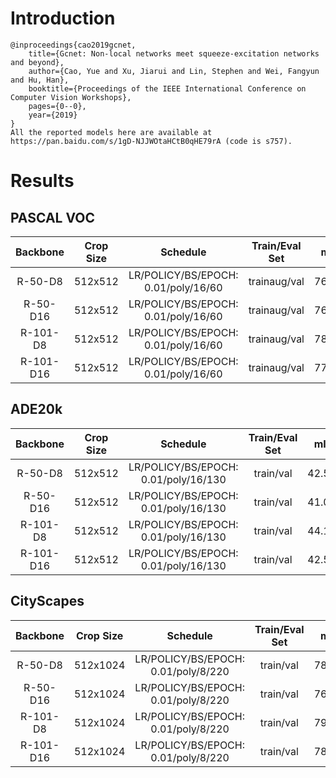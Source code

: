 # Introduction
```
@inproceedings{cao2019gcnet,
    title={Gcnet: Non-local networks meet squeeze-excitation networks and beyond},
    author={Cao, Yue and Xu, Jiarui and Lin, Stephen and Wei, Fangyun and Hu, Han},
    booktitle={Proceedings of the IEEE International Conference on Computer Vision Workshops},
    pages={0--0},
    year={2019}
}
All the reported models here are available at https://pan.baidu.com/s/1gD-NJJWOtaHCtB0qHE79rA (code is s757).
```


# Results

## PASCAL VOC
| Backbone  | Crop Size  | Schedule                             | Train/Eval Set  | mIoU   | Download                 |
| :-:       | :-:        | :-:                                  | :-:             | :-:    | :-:                      |
| R-50-D8   | 512x512    | LR/POLICY/BS/EPOCH: 0.01/poly/16/60  | trainaug/val    | 76.50% | [model](https://github.com/SegmentationBLWX/modelstore/releases/download/ssseg_gcnet/gcnet_resnet50os8_voc_train.pth) &#124; [log](https://github.com/SegmentationBLWX/modelstore/releases/download/ssseg_gcnet/gcnet_resnet50os8_voc_train.log) |
| R-50-D16  | 512x512    | LR/POLICY/BS/EPOCH: 0.01/poly/16/60  | trainaug/val    | 76.22% | [model](https://github.com/SegmentationBLWX/modelstore/releases/download/ssseg_gcnet/gcnet_resnet50os16_voc_train.pth) &#124; [log](https://github.com/SegmentationBLWX/modelstore/releases/download/ssseg_gcnet/gcnet_resnet50os16_voc_train.log) |
| R-101-D8  | 512x512    | LR/POLICY/BS/EPOCH: 0.01/poly/16/60  | trainaug/val    | 78.81% | [model](https://github.com/SegmentationBLWX/modelstore/releases/download/ssseg_gcnet/gcnet_resnet101os8_voc_train.pth) &#124; [log](https://github.com/SegmentationBLWX/modelstore/releases/download/ssseg_gcnet/gcnet_resnet101os8_voc_train.log) |
| R-101-D16 | 512x512    | LR/POLICY/BS/EPOCH: 0.01/poly/16/60  | trainaug/val    | 77.45% | [model](https://github.com/SegmentationBLWX/modelstore/releases/download/ssseg_gcnet/gcnet_resnet101os16_voc_train.pth) &#124; [log](https://github.com/SegmentationBLWX/modelstore/releases/download/ssseg_gcnet/gcnet_resnet101os16_voc_train.log) |

## ADE20k
| Backbone  | Crop Size  | Schedule                             | Train/Eval Set  | mIoU   | Download                 |
| :-:       | :-:        | :-:                                  | :-:             | :-:    | :-:                      |
| R-50-D8   | 512x512    | LR/POLICY/BS/EPOCH: 0.01/poly/16/130 | train/val       | 42.53% | [model](https://github.com/SegmentationBLWX/modelstore/releases/download/ssseg_gcnet/gcnet_resnet50os8_ade20k_train.pth) &#124; [log](https://github.com/SegmentationBLWX/modelstore/releases/download/ssseg_gcnet/gcnet_resnet50os8_ade20k_train.log) |
| R-50-D16  | 512x512    | LR/POLICY/BS/EPOCH: 0.01/poly/16/130 | train/val       | 41.08% | [model](https://github.com/SegmentationBLWX/modelstore/releases/download/ssseg_gcnet/gcnet_resnet50os16_ade20k_train.pth) &#124; [log](https://github.com/SegmentationBLWX/modelstore/releases/download/ssseg_gcnet/gcnet_resnet50os16_ade20k_train.log) |
| R-101-D8  | 512x512    | LR/POLICY/BS/EPOCH: 0.01/poly/16/130 | train/val       | 44.19% | [model](https://github.com/SegmentationBLWX/modelstore/releases/download/ssseg_gcnet/gcnet_resnet101os8_ade20k_train.pth) &#124; [log](https://github.com/SegmentationBLWX/modelstore/releases/download/ssseg_gcnet/gcnet_resnet101os8_ade20k_train.log) |
| R-101-D16 | 512x512    | LR/POLICY/BS/EPOCH: 0.01/poly/16/130 | train/val       | 42.55% | [model](https://github.com/SegmentationBLWX/modelstore/releases/download/ssseg_gcnet/gcnet_resnet101os16_ade20k_train.pth) &#124; [log](https://github.com/SegmentationBLWX/modelstore/releases/download/ssseg_gcnet/gcnet_resnet101os16_ade20k_train.log) |

## CityScapes
| Backbone  | Crop Size  | Schedule                             | Train/Eval Set  | mIoU   | Download                 |
| :-:       | :-:        | :-:                                  | :-:             | :-:    | :-:                      |
| R-50-D8   | 512x1024   | LR/POLICY/BS/EPOCH: 0.01/poly/8/220  | train/val       | 78.69% | [model](https://github.com/SegmentationBLWX/modelstore/releases/download/ssseg_gcnet/gcnet_resnet50os8_cityscapes_train.pth) &#124; [log](https://github.com/SegmentationBLWX/modelstore/releases/download/ssseg_gcnet/gcnet_resnet50os8_cityscapes_train.log) |
| R-50-D16  | 512x1024   | LR/POLICY/BS/EPOCH: 0.01/poly/8/220  | train/val       | 76.78% | [model](https://github.com/SegmentationBLWX/modelstore/releases/download/ssseg_gcnet/gcnet_resnet50os16_cityscapes_train.pth) &#124; [log](https://github.com/SegmentationBLWX/modelstore/releases/download/ssseg_gcnet/gcnet_resnet50os16_cityscapes_train.log) |
| R-101-D8  | 512x1024   | LR/POLICY/BS/EPOCH: 0.01/poly/8/220  | train/val       | 79.93% | [model](https://github.com/SegmentationBLWX/modelstore/releases/download/ssseg_gcnet/gcnet_resnet101os8_cityscapes_train.pth) &#124; [log](https://github.com/SegmentationBLWX/modelstore/releases/download/ssseg_gcnet/gcnet_resnet101os8_cityscapes_train.log) |
| R-101-D16 | 512x1024   | LR/POLICY/BS/EPOCH: 0.01/poly/8/220  | train/val       | 78.84% | [model](https://github.com/SegmentationBLWX/modelstore/releases/download/ssseg_gcnet/gcnet_resnet101os16_cityscapes_train.pth) &#124; [log](https://github.com/SegmentationBLWX/modelstore/releases/download/ssseg_gcnet/gcnet_resnet101os16_cityscapes_train.log) |